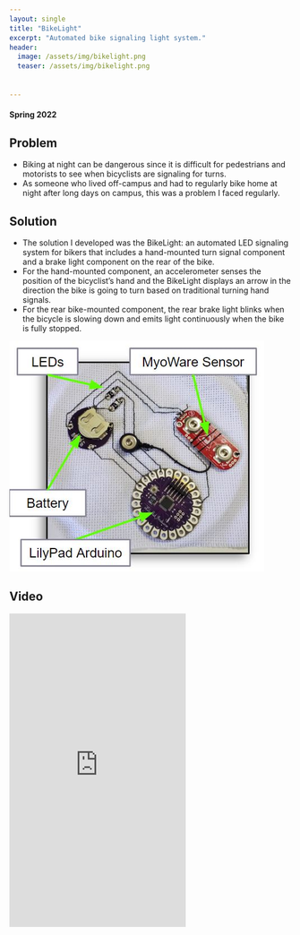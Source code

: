 ```yaml
---
layout: single
title: "BikeLight"
excerpt: "Automated bike signaling light system."
header:
  image: /assets/img/bikelight.png
  teaser: /assets/img/bikelight.png

   
---
```

#### Spring 2022

## Problem

* Biking at night can be dangerous since it is difficult for pedestrians and motorists to see when bicyclists are signaling for turns. 
* As someone who lived off-campus and had to regularly bike home at night after long days on campus, this was a problem I faced regularly.

## Solution 
* The solution I developed was the BikeLight: an automated LED signaling system for bikers that includes a hand-mounted turn signal component and a brake light component on the rear of the bike. 
* For the hand-mounted component, an accelerometer senses the position of the bicyclist’s hand and the BikeLight displays an arrow in the direction the bike is going to turn based on traditional turning hand signals. 
* For the rear bike-mounted component, the rear brake light blinks when the bicycle is slowing down and emits light continuously when the bike is fully stopped. 

![](/assets/img/hapimask2.jpg)

## Video
<iframe width="315" height="560" src="https://youtube.com/shorts/FSqMuTuwwTE?feature=share" title="YouTube video player" frameborder="0" allow="accelerometer; autoplay; clipboard-write; encrypted-media; gyroscope; picture-in-picture; web-share" allowfullscreen></iframe>
